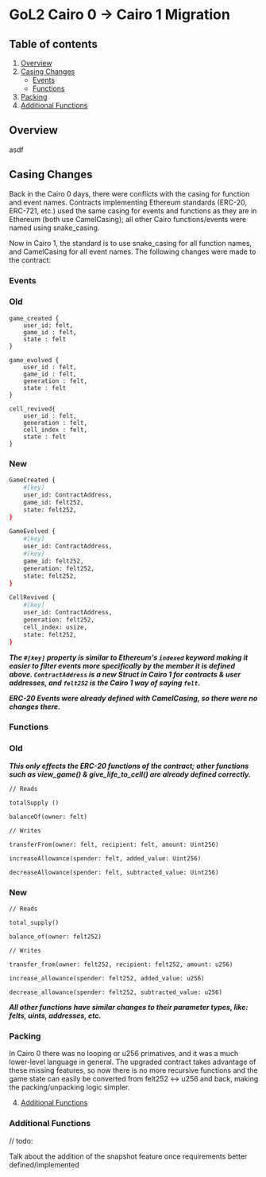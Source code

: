 # GoL2 Cairo 0 -> Cairo 1 Migration

## Table of contents

1. [Overview](#overview)
2. [Casing Changes](#casing)
   - [Events](#events)
   - [Functions](#functions)
3. [Packing](#packing)
4. [Additional Functions](#added-functions)

## Overview <a name="overview"></a>

asdf

## Casing Changes <a name="casing"></a>

Back in the Cairo 0 days, there were conflicts with the casing for function and event names. Contracts implementing Ethereum standards (ERC-20, ERC-721, etc.) used the same casing for events and functions as they are in Ethereum (both use CamelCasing); all other Cairo functions/events were named using snake_casing.

Now in Cairo 1, the standard is to use snake_casing for all function names, and CamelCasing for all event names. The following changes were made to the contract:

### Events <a name="events"></a>

### Old

```
game_created {
    user_id: felt,
    game_id : felt,
    state : felt
}

game_evolved {
    user_id : felt,
    game_id : felt,
    generation : felt,
    state : felt
}

cell_revived{
    user_id : felt,
    generation : felt,
    cell_index : felt,
    state : felt
}
```

### New

```bash
GameCreated {
    #[key]
    user_id: ContractAddress,
    game_id: felt252,
    state: felt252,
}

GameEvolved {
    #[key]
    user_id: ContractAddress,
    #[key]
    game_id: felt252,
    generation: felt252,
    state: felt252,
}

CellRevived {
    #[key]
    user_id: ContractAddress,
    generation: felt252,
    cell_index: usize,
    state: felt252,
}
```

**_The `#[key]` property is similar to Ethereum's `indexed` keyword making it easier to filter events more specifically by the member it is defined above. `ContractAddress` is a new Struct in Cairo 1 for contracts & user addresses, and `felt252` is the Cairo 1 way of saying `felt`._**

**_ERC-20 Events were already defined with CamelCasing, so there were no changes there._**

### Functions <a name="functions"></a>

### Old

**_This only effects the ERC-20 functions of the contract; other functions such as view_game() & give_life_to_cell() are already defined correctly._**

```
// Reads

totalSupply ()

balanceOf(owner: felt)

// Writes

transferFrom(owner: felt, recipient: felt, amount: Uint256)

increaseAllowance(spender: felt, added_value: Uint256)

decreaseAllowance(spender: felt, subtracted_value: Uint256)
```

### New

```
// Reads

total_supply()

balance_of(owner: felt252)

// Writes

transfer_from(owner: felt252, recipient: felt252, amount: u256)

increase_allowance(spender: felt252, added_value: u256)

decrease_allowance(spender: felt252, subtracted_value: u256)
```

**_All other functions have similar changes to their parameter types, like: felts, uints, addresses, etc._**

### Packing <a name="packing"></a>

In Cairo 0 there was no looping or u256 primatives, and it was a much lower-level language in general. The upgraded contract takes advantage of these missing features, so now there is no more recursive functions and the game state can easily be converted from felt252 <-> u256 and back, making the packing/unpacking logic simpler.

4. [Additional Functions](#)

### Additional Functions <a name="added-functions"></a>

// todo:

Talk about the addition of the snapshot feature once requirements better defined/implemented
